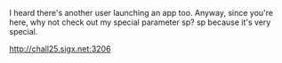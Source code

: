 I heard there's another user launching an app too. Anyway, since you're here, why not check out my special parameter sp? sp because it's very special.

http://chall25.sigx.net:3206